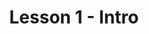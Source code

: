 ---
layout: single
title: "Lesson 1 - Intro"
permalink: /notes
toc: false
breadcrumbs: true
sidebar:
  - title: "Lesson 1 - Intro"
    image: /assets/images/hvlRobotics_logo.png
    image_alt: "image"
    text: "Introduction to the subject"
taxonomy: markup
---
